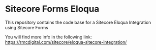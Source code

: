 # Sitecore Forms Eloqua
This repository contains the code base for a Sitecore Eloqua Integration using Sitecore Forms

You will find more info in the following link:
https://rmcdigital.com/sitecore/eloqua-sitecore-integration/

